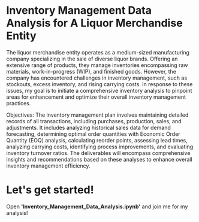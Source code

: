# Inventory Management Data Analysis for A Liquor Merchandise Entity

The liquor merchandise entity operates as a medium-sized manufacturing company specializing in the sale of diverse liquor brands. Offering an extensive range of products, they manage inventories encompassing raw materials, work-in-progress (WIP), and finished goods. However, the company has encountered challenges in inventory management, such as stockouts, excess inventory, and rising carrying costs. In response to these issues, my goal is to initiate a comprehensive inventory analysis to pinpoint areas for enhancement and optimize their overall inventory management practices.

Objectives:
The inventory management plan involves maintaining detailed records of all transactions, including purchases, production, sales, and adjustments. It includes analyzing historical sales data for demand forecasting, determining optimal order quantities with Economic Order Quantity (EOQ) analysis, calculating reorder points, assessing lead times, analyzing carrying costs, identifying process improvements, and evaluating inventory turnover ratios. The deliverables will encompass comprehensive insights and recommendations based on these analyses to enhance overall inventory management efficiency.

# Let's get started!
Open **'Inventory_Management_Data_Analysis.ipynb'** and join me for my analysis!
